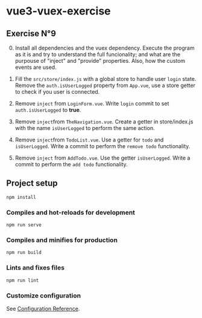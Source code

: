 # vue3-vuex-exercise

## Exercise N°9

0. Install all dependencies and the vuex dependency. Execute the program as it is and try to understand the full funcionality; and what are the purpouse of "inject" and "provide" properties. Also, how the custom events are used.

1. Fill the `src/store/index.js` with a global store to handle user `login` state.
Remove the `auth.isUserLogged` property from `App.vue`, use a store getter to check if you user is connected.

2. Remove `inject` from `LoginForm.vue`. Write `login` commit to set `auth.isUserLogged` to **true**. 

4. Remove `inject`from `TheNavigation.vue`. Create a getter in store/index.js with the name `isUserLogged` to perform the same action.

5. Remove `inject`from `TodoList.vue`. Use a getter for `todo` and `isUserLogged`. Write a commit to perform the `remove todo` functionality.
  
6. Remove `inject` from `AddTodo.vue`. Use the getter `isUserLogged`. Write a commit to perform the `add todo` functionality.
  


## Project setup
```
npm install
```

### Compiles and hot-reloads for development
```
npm run serve
```

### Compiles and minifies for production
```
npm run build
```

### Lints and fixes files
```
npm run lint
```

### Customize configuration
See [Configuration Reference](https://cli.vuejs.org/config/).
